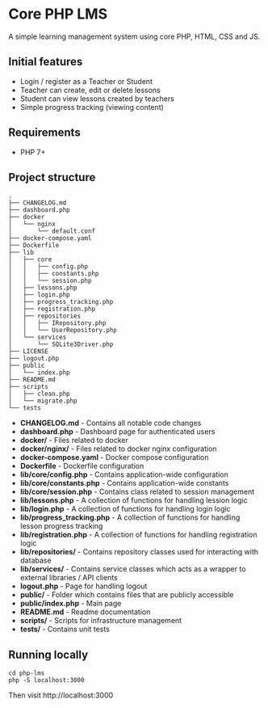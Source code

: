 # Core PHP LMS

A simple learning management system using core PHP, HTML, CSS and JS.

## Initial features

- Login / register as a Teacher or Student
- Teacher can create, edit or delete lessons
- Student can view lessons created by teachers
- Simple progress tracking (viewing content)

## Requirements

- PHP 7+

## Project structure

```
.
├── CHANGELOG.md
├── dashboard.php
├── docker
│   └── nginx
│       └── default.conf
├── docker-compose.yaml
├── Dockerfile
├── lib
│   ├── core
│   │   ├── config.php
│   │   ├── constants.php
│   │   └── session.php
│   ├── lessons.php
│   ├── login.php
│   ├── progress_tracking.php
│   ├── registration.php
│   ├── repositories
│   │   ├── IRepository.php
│   │   └── UserRepository.php
│   └── services
│       └── SQLite3Driver.php
├── LICENSE
├── logout.php
├── public
│   └── index.php
├── README.md
├── scripts
│   ├── clean.php
│   └── migrate.php
└── tests
```

- **CHANGELOG.md** - Contains all notable code changes
- **dashboard.php** - Dashboard page for authenticated users
- **docker/** - Files related to docker
- **docker/nginx/** - Files related to docker nginx configuration
- **docker-compose.yaml** - Docker compose configuration
- **Dockerfile** - Dockerfile configuration
- **lib/core/config.php** - Contains application-wide configuration
- **lib/core/constants.php** - Contains application-wide constants
- **lib/core/session.php** - Contains class related to session management
- **lib/lessons.php** - A collection of functions for handling lession logic
- **lib/login.php** - A collection of functions for handling login logic
- **lib/progress_tracking.php** - A collection of functions for handling lesson progress tracking
- **lib/registration.php** - A collection of functions for handling registration logic
- **lib/repositories/** - Contains repository classes used for interacting with database
- **lib/services/** - Contains service classes which acts as a wrapper to external libraries / API clients
- **logout.php** - Page for handling logout
- **public/** - Folder which contains files that are publicly accessible
- **public/index.php** - Main page
- **README.md** - Readme documentation
- **scripts/** - Scripts for infrastructure management
- **tests/** - Contains unit tests

## Running locally

```
cd php-lms
php -S localhost:3000
```

Then visit http://localhost:3000
